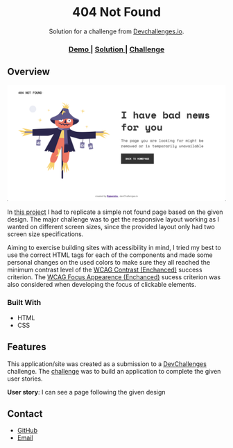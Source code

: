 <!-- Please update value in the {}  -->

<h1 align="center">404 Not Found</h1>

<div align="center">
   Solution for a challenge from  <a href="http://devchallenges.io" target="_blank">Devchallenges.io</a>.
</div>

<div align="center">
  <h3>
    <a href="https://egpereira-devchallenge-01.netlify.app/">
      Demo
    </a>
    <span> | </span>
    <a href="https://github.com/Egpereira/404-not-found">
      Solution
    </a>
    <span> | </span>
    <a href="https://devchallenges.io/challenges/wBunSb7FPrIepJZAg0sY">
      Challenge
    </a>
  </h3>
</div>

## Overview

![Project screenshot](./assets/preview.png)

In [this project](https://egpereira-devchallenge-01.netlify.app/) I had to replicate a simple not found page based on the given design. The major challenge was to get the responsive layout working as I wanted on different screen sizes, since the provided layout only had two screen size specifications.

Aiming to exercise building sites with acessibility in mind, I tried my best to use the correct HTML tags for each of the components and made some personal changes on the used colors to make sure they all reached the minimum contrast level of the [WCAG Contrast (Enchanced)](https://www.w3.org/WAI/WCAG21/Understanding/contrast-enhanced) success criterion. The [WCAG Focus Appearence (Enchanced)](https://w3c.github.io/wcag/understanding/focus-appearance-enhanced) sucess criterion was also considered when developing the focus of clickable elements.

### Built With

- HTML
- CSS

## Features

This application/site was created as a submission to a [DevChallenges](https://devchallenges.io/challenges) challenge. The [challenge](https://devchallenges.io/challenges/wBunSb7FPrIepJZAg0sY) was to build an application to complete the given user stories.

**User story**: I can see a page following the given design

## Contact

- [GitHub](https://github.com/Egpereira)
- [Email](mailto:egpereira05@gmail.com)
